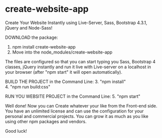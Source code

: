# create-website-app
Create Your Website Instantly using Live-Server, Sass, Bootstrap 4.3.1, jQuery and Node-Sass!

DOWNLOAD the package:
1. npm install create-website-app
2. Move into the node_modules/create-website-app

The files are configured so that you can start typing you Sass, Bootstrap 4 classes, jQuery instantly and run it live with Live-server on a localhost in your browser (after "npm start" it will open automatically).

BUILD THE PROJECT in the Command Line:
3. "npm install"  
4. "npm run build:css"

RUN YOU WEBSITE PROJECT in the Command Line:
5. "npm start"

Well done! Now you can Create whatever your like from the Front-end side. You have an unlimited license and can use the configuration for your personal and commercial projects. You can grow it as much as you like using other npm packages and vendors.

Good luck!
